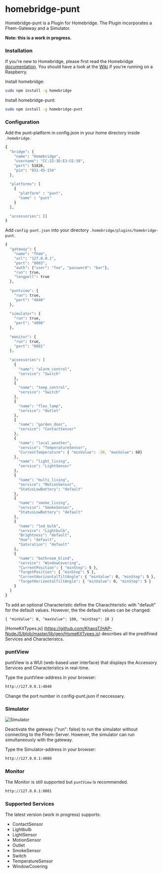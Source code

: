 # homebridge-punt
Homebridge-punt is a Plugin for Homebridge. The Plugin incorporates a Fhem-Gateway and a Simulator.

**Note: this is a work in progress.**

### Installation

If you're new to Homebridge, please first read the Homebridge [documentation](https://www.npmjs.com/package/homebridge).
You should have a look at the [Wiki](https://github.com/cflurin/homebridge-punt/wiki/Running-Homebridge-on-a-Raspberry-Pi) if you're running on a Raspberry.

Install homebridge:
```sh
sudo npm install -g homebridge
```
Install homebridge-punt:
```sh
sudo npm install -g homebridge-punt
```

### Configuration
Add the punt-platform in config.json in your home directory inside `.homebridge`.

```sh
{
  "bridge": {
    "name": "Homebridge",
    "username": "CC:22:3D:E3:CE:30",
    "port": 51826,
    "pin": "031-45-154"
  },
  
  "platforms": [
    {
      "platform" : "punt",
      "name" : "punt"
    }
  ],           

  "accessories": []
}
```

Add `config-punt.json` into your directory `.homebridge/plugins/homebridge-punt`.

```sh
{
  "gateway": {
    "name": "fhem",
    "url": "127.0.0.1",
    "port": "8083",
    "auth": {"user": "foo", "password": "bar"},
    "run": true,
    "longpoll": true
  },
  
  "puntview": {
    "run": true,
    "port": "4040"
  },
  
  "simulator": {
    "run": true,
    "port": "4080"
  },
  
  "monitor": {
    "run": true,
    "port": "8081"
  },
  
  "accessories": [
    {
      "name": "alarm_control",
      "service": "Switch"
    },
    {
      "name": "temp_control",
      "service": "Switch"
    },
    {
      "name": "flex_lamp",
      "service": "Outlet"
    },
    {
      "name": "garden_door",
      "service": "ContactSensor"
    },
    {
      "name": "local_weather",
      "service": "TemperatureSensor",
      "CurrentTemperature": { "minValue": -20, "maxValue": 60}
    },
      "name": "light_living",
      "service": "LightSensor"
    },
    {
      "name": "multi_living",
      "service": "MotionSensor",
      "StatusLowBattery": "default"
    },
    {
      "name": "smoke_living",
      "service": "SmokeSensor",
      "StatusLowBattery": "default"
    },
    {
      "name": "led_bulb",
      "service": "Lightbulb",
      "Brightness": "default",
      "Hue": "default",
      "Saturation": "default"
    },
    {
      "name": "bathroom_blind",
      "service": "WindowCovering",
      "CurrentPosition": { "minStep": 5 },
      "TargetPosition": { "minStep": 5 },
      "CurrentHorizontalTiltAngle": { "minValue": 0, "minStep": 5 },
      "TargetHorizontalTiltAngle": { "minValue": 0, "minStep": 5 }
    }
  ]
}
```

To add an optional Characteristic define the Charachteristic with "default" for the default values.
However, the the default values can be changed:

```
{ "minValue": 0, "maxValue": 100, "minStep": 10 }
```

[HomeKitTypes.js] (https://github.com/KhaosT/HAP-NodeJS/blob/master/lib/gen/HomeKitTypes.js) describes all the predifined Services and Characteristcs.


### puntView

puntView is a WUI (web-based user interface) that displays the Accessory Services and Characteristics in real-time. 

Type the puntView-address in your browser:

```sh
http://127.0.0.1:4040
```

Change the port number in config-punt.json if neccessary.

### Simulator

![Simulator](https://cloud.githubusercontent.com/assets/5056710/11633953/4398a55a-9d0e-11e5-9487-92371447514f.jpg)

Deactivate the gateway ("run": false) to run the simulator without connecting to the Fhem-Server. However, the simulator can run simultaneously with the gateway.

Type the Simulator-address in your browser:

```sh
http://127.0.0.1:4080
```

### Monitor

The Monitor is still supported but `puntView` is recommended.

```sh
http://127.0.0.1:8081
```

### Supported Services

The latest version (work in progress) supports:

* ContactSensor
* Lightbulb
* LightSensor
* MotionSensor
* Outlet
* SmokeSensor
* Switch
* TemperatureSensor
* WindowCovering


